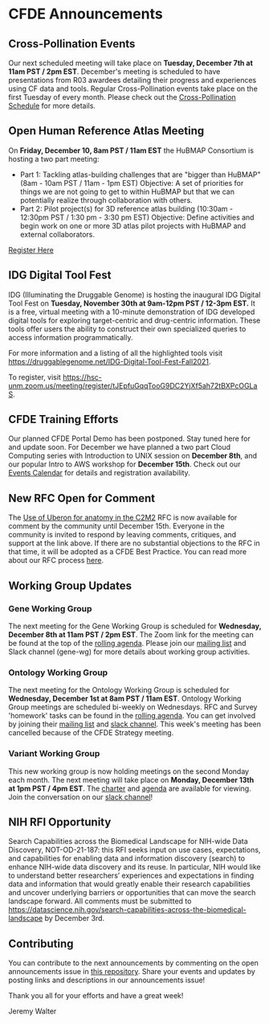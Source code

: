 # CFDE Announcements

## Cross-Pollination Events
Our next scheduled meeting will take place on **Tuesday, December 7th at 11am PST / 2pm EST**. December's meeting is scheduled to have presentations from R03 awardees detailing their progress and experiences using CF data and tools.  Regular Cross-Pollination events take place on the first Tuesday of every month. Please check out the  [Cross-Pollination Schedule](https://docs.google.com/spreadsheets/d/1hQAeOLkivUZZnwZ_KxfGw3neezMaWbrPk9nnFiKfQGA/edit?usp=sharing) for more details.

## Open Human Reference Atlas Meeting 
On **Friday, December 10, 8am PST / 11am EST** the HuBMAP Consortium is hosting a two part meeting:
+ Part 1: Tackling atlas-building challenges that are "bigger than HuBMAP" (8am - 10am PST / 11am - 1pm EST)
Objective: A set of priorities for things we are not going to get to within HuBMAP but that we can potentially realize through collaboration with others.
+ Part 2: Pilot project(s) for 3D reference atlas building (10:30am - 12:30pm PST / 1:30 pm - 3:30 pm EST)
Objective: Define activities and begin work on one or more 3D atlas pilot projects with HuBMAP and external collaborators.

[Register Here](https://us06web.zoom.us/meeting/register/tZcvf-qsqT4sH9d7fZ451-N3vPnvu-nC3T0E)

## IDG Digital Tool Fest
IDG (Illuminating the Druggable Genome) is hosting the inaugural IDG Digital Tool Fest on **Tuesday, November 30th at 9am-12pm PST / 12-3pm EST.** It is a free, virtual meeting with a 10-minute demonstration of IDG developed digital tools for exploring target-centric and drug-centric information. These tools offer users the ability to construct their own specialized queries to access information programmatically. 

For more information and a listing of all the highlighted tools visit https://druggablegenome.net/IDG-Digital-Tool-Fest-Fall2021.

To register, visit https://hsc-unm.zoom.us/meeting/register/tJEpfuGqqTooG9DC2YjXf5ah72tBXPcOGLaS.

## CFDE Training Efforts
Our planned CFDE Portal Demo has been postponed. Stay tuned here for and update soon. For December we have planned a two part Cloud Computing series with Introduction to UNIX session on **December 8th**, and our popular Intro to AWS workshop for **December 15th**. Check out our [Events Calendar](https://www.nih-cfde.org/events/) for details and registration availability.

## New RFC Open for Comment
The [Use of Uberon for anatomy in the C2M2](https://docs.google.com/document/d/1x-KYUOvzO6NMiHqnl9G8JzakLcqJbkfG/edit)  RFC is now available for comment by the community until December 15th. Everyone in the community is invited to respond by leaving comments, critiques, and support at the link above.  If there are no substantial objections to the RFC in that time, it will be adopted as a CFDE Best Practice. You can read more about our RFC process [here](https://docs.google.com/document/d/1masYhU6W_zgUWN1XWS8_f-KiSp1cTDdo4eZJWpsXyHQ/edit).

## Working Group Updates

### Gene Working Group
The next meeting for the Gene Working Group is scheduled for **Wednesday, December 8th at 11am PST / 2pm EST**. The Zoom link for the meeting can be found at the top of the [rolling agenda](https://docs.google.com/document/d/18QXDCFkHTVF2LTvab-wz9CprHxegP6VU/edit#). Please join our [mailing list](https://cfdepublic.groups.io/g/GeneWorkingGroup) and Slack channel (gene-wg) for more details about working group activities.

### Ontology Working Group
The next meeting for the Ontology Working Group is scheduled for **Wednesday, December 1st at 8am PST / 11am EST**. Ontology Working Group meetings are scheduled bi-weekly on Wednesdays. RFC and Survey 'homework' tasks can be found in the [rolling agenda](https://docs.google.com/document/d/1VoHHBeWfol6XNJa3kzOnOFuTaIrcLYbqKYQcOnj1oh4/edit#heading=h.3ia46913z0oa). You can get involved by joining their [mailing list](https://cfdepublic.groups.io/g/OntologyWorkingGroup) and [slack channel](https://join.slack.com/share/zt-wramurmc-0VP3wp~RYL8y1VPndQvYXw).  This week's meeting has been cancelled because of the CFDE Strategy meeting.

### Variant Working Group
This new working group is now holding meetings on the second Monday each month. The next meeting will take place on **Monday, December 13th at 1pm PST / 4pm EST**. The [charter](https://docs.google.com/document/d/1L84L20Z3v4wPYjdqjQz0JpGFud0JPNUK/edit?usp=sharing&ouid=111367545760360703840&rtpof=true&sd=true) and [agenda](https://docs.google.com/document/d/1c3bxCKCRTWtvZopSLOT2iZsetylKtqdilfF1hB1thFQ/edit?usp=sharing) are available for viewing. Join the conversation on our [slack channel](https://join.slack.com/share/zt-wr77bkhw-RrrNoi4OaOgG~u7D2DFayA)!

## NIH RFI Opportunity
Search Capabilities across the Biomedical Landscape for NIH-wide Data Discovery, NOT-OD-21-187: this RFI seeks input on use cases, expectations, and capabilities for enabling data and information discovery (search) to enhance NIH-wide data discovery and its reuse. In particular, NIH would like to understand better researchers’ experiences and expectations in finding data and information that would greatly enable their research capabilities and uncover underlying barriers or opportunities that can move the search landscape forward. All comments must be submitted to https://datascience.nih.gov/search-capabilities-across-the-biomedical-landscape by December 3rd.

## Contributing
You can contribute to the next announcements by commenting on the open announcements issue in [this repository](https://github.com/nih-cfde/announcements/issues). Share your events and updates by posting links and descriptions in our announcements issue!

Thank you all for your efforts and have a great week!

Jeremy Walter

